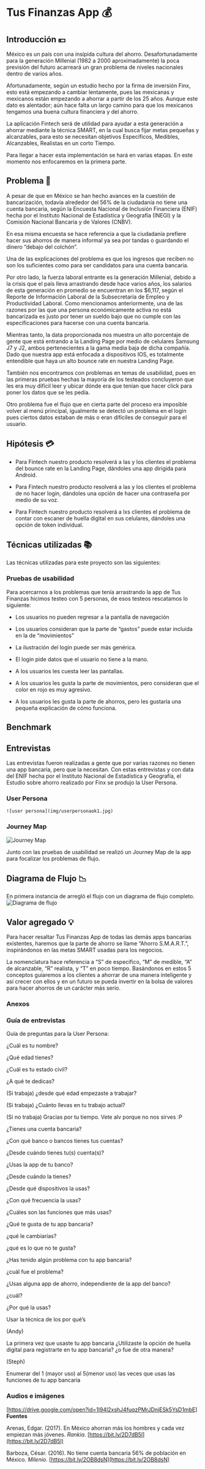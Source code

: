 # Tus Finanzas App   :moneybag:

## Introducción    :yen:

México es un país con una insípida cultura del ahorro. Desafortunadamente para la generación Millenial (1982 a 2000 aproximadamente) la poca previsión del futuro acarreará un gran problema de niveles nacionales dentro de varios años.

Afortunadamente, según un estudio hecho por la firma de inversión Finx, esto está empezando a cambiar lentamente, pues las mexicanas y mexicanos están empezando a ahorrar a partir de los 25 años. Aunque este dato es alentador; aún hace falta un largo camino para que los mexicanos tengamos una buena cultura financiera y del ahorro.

La aplicación Fintech será de utilidad para ayudar a esta generación a ahorrar mediante la técnica SMART, en la cual busca fijar metas pequeñas y alcanzables, para esto se necesitan objetivos Específicos, Medibles, Alcanzables, Realistas en un corto Tiempo.

Para llegar a hacer esta implementación se hará en varias etapas. En este momento nos enfocaremos en la primera parte.

## Problema :money_with_wings:
A pesar de que en México se han hecho avances en la cuestión de bancarización, todavía alrededor del 56% de la ciudadanía no tiene una cuenta bancaria, según la Encuesta Nacional de Inclusión Financiera (ENIF) hecha por el Instituto Nacional de Estadística y Geografía (INEGI) y la Comisión Nacional Bancaria y de Valores (CNBV).

En esa misma encuesta se hace referencia a que la ciudadanía prefiere hacer sus ahorros de manera informal ya sea por tandas o guardando el dinero “debajo del colchón”.

Una de las explicaciones del problema es que los ingresos que reciben no son los suficientes como para ser candidatos para una cuenta bancaria.

Por otro lado, la fuerza laboral entrante es la generación Millenial, debido a la crisis que el país lleva arrastrando desde hace varios años, los salarios de esta generación en promedio se encuentran en los $6,117, según el Reporte de Información Laboral de la Subsecretaría de Empleo y Productividad Laboral. Como mencionamos anteriormente, una de las razones por las que una persona económicamente activa no está bancarizada es justo por tener un sueldo bajo que no cumple con las especificaciones para hacerse con una cuenta bancaria.

Mientras tanto, la data proporcionada nos muestra un alto porcentaje de gente que está entrando a la Landing Page por medio de celulares Samsung J7 y J2, ambos pertenecientes a la gama media baja de dicha compañía. Dado que nuestra app está enfocada a dispositivos IOS, es totalmente entendible que haya un alto bounce rate en nuestra Landing Page.

También nos encontramos con problemas en temas de usabilidad, pues en las primeras pruebas hechas la mayoría de los testeados concluyeron que les era muy difícil leer y ubicar dónde era que tenían que hacer click para poner los datos que se les pedía.

Otro problema fue el flujo que en cierta parte del proceso era imposible volver al menú principal, igualmente se detectó un problema en el login pues ciertos datos estaban de más o eran difíciles de conseguir para el usuario.

## Hipótesis   :credit_card:

- Para Fintech nuestro producto resolverá a las y los clientes el problema del bounce rate en la Landing Page, dándoles una app dirigida para Android.

- Para Fintech nuestro producto resolverá a las y los clientes el problema de no hacer login, dándoles una opción de hacer una contraseña por medio de su voz.

- Para Fintech nuestro producto resolverá a lxs clientes el problema de contar con escaner de huella digital en sus celulares, dándoles una opción de token individual.

## Técnicas utilizadas    :books:
Las técnicas utilizadas para este proyecto son las siguientes:

### Pruebas de usabilidad

Para acercarnos a los problemas que tenía arrastrando la app de Tus Finanzas hicimos testeo con 5 personas, de esos testeos rescatamos lo siguiente:

- Los usuarios no pueden regresar a la pantalla de navegación

- Los usuarios consideran que la parte de “gastos” puede estar incluida en la de “movimientos”

- La ilustración del login puede ser más genérica.

- El login pide datos que el usuario no tiene a la mano.

- A los usuarios les cuesta leer las pantallas.

- A los usuarios les gusta la parte de movimientos, pero consideran que el color en rojo es muy agresivo.

- A los usuarios les gusta la parte de ahorros, pero les gustaría una pequeña explicación de cómo funciona.

## Benchmark

## Entrevistas

Las entrevistas fueron realizadas a gente que por varias razones no tienen una app bancaria, pero que la necesitan. Con estas entrevistas y con data del ENIF hecha por el Instituto Nacional de Estadística y Geografía, el Estudio sobre ahorro realizado por Finx se produjo la User Persona.

### User Persona
```
![user persona](img/userpersonaok1.jpg)
```
### Journey Map

![Journey Map](img/TrueJourneyMap.jpg)

Junto con las pruebas de usabilidad se realizó un Journey Map de la app para focalizar los problemas de flujo.

## Diagrama de Flujo :chart_with_downwards_trend:

En primera instancia de arregló el flujo con un diagrama de flujo completo.
![Diagrama de flujo](src/images/TusFinanzasApp.jpeg)
## Valor agregado    :bulb:
Para hacer resaltar Tus Finanzas App de todas las demás apps bancarias existentes, haremos que la parte de ahorro se llame “Ahorro S.M.A.R.T.”, inspirándonos en las metas SMART usadas para los negocios.

La nomenclatura hace referencia a “S” de específico, “M” de medible, “A” de alcanzable, “R” realista, y “T” en poco tiempo. Basándonos en estos 5 conceptos guiaremos a los clientes a ahorrar de una manera inteligente y así crecer con ellos y en un futuro se pueda invertir en la bolsa de valores para hacer ahorros de un carácter más serio.
### Anexos


### Guía de entrevistas
Guía de preguntas para la User Persona:

¿Cuál es tu nombre?

¿Qué edad tienes?

¿Cuál es tu estado civil?

¿A qué te dedicas?

(Si trabaja) ¿desde qué edad empezaste a trabajar?

(Si trabaja) ¿Cuánto llevas en tu trabajo actual?

(Si no trabaja) Gracias por tu tiempo. Vete alv porque no nos sirves :P

¿Tienes una cuenta bancaria?

¿Con qué banco o bancos tienes tus cuentas?

¿Desde cuándo tienes tu(s) cuenta(s)?

¿Usas la app de tu banco?

¿Desde cuándo la tienes?

¿Desde qué dispositivos la usas?

¿Con qué frecuencia la usas?

¿Cuáles son las funciones que más usas?

¿Qué te gusta de tu app bancaria?

¿qué le cambiarías?

¿qué es lo que no te gusta?

¿Has tenido algún problema con tu app bancaria?

¿cuál fue el problema?

¿Usas alguna app de ahorro, independiente de la app del banco?

¿cuál?

¿Por qué la usas?

Usar la técnica de los por qué’s

(Andy)

La primera vez que usaste tu app bancaria ¿Utilizaste la opción de huella digital para registrarte en tu app bancaria? ¿o fue de otra manera?

(Steph)

Enumerar del 1 (mayor uso) al 5(menor uso) las veces que usas las funciones de tu app bancaria
### Audios e imágenes
[https://drive.google.com/open?id=1l94l2xshJ4fuqzPMrJDnjESk5YsD1mbE]
**Fuentes**

Arenas, Edgar. (2017). En México ahorran más los hombres y cada vez empiezan más jóvenes. _Rankia_. [https://bit.ly/2D7dB5l](https://bit.ly/2D7dB5l)

Barboza, César. (2016). No tiene cuenta bancaria 56% de población en México. _Milenio._ [https://bit.ly/2OB8dsN](https://bit.ly/2OB8dsN)

